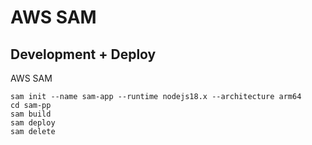 # AWS SAM
## Development + Deploy
AWS SAM
```
sam init --name sam-app --runtime nodejs18.x --architecture arm64
cd sam-pp
sam build
sam deploy
sam delete
```
